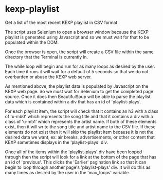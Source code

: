 # kexp-playlist
Get a list of the most recent KEXP playlist in CSV format

The script uses Selenium to open a browser window because the KEXP playlist is generated using Javascript and so we must wait for that to be populated within the DOM.

Once the browser is open, the script will create a CSV file within the same directory that the Terminal is currently in.

The while loop will begin and run for as many loops as desired by the user. Each time it runs it will wait for a default of 5 seconds so that we do not overburden or abuse the KEXP web server.

As mentioned above, the playlist data is populated by Javascript on the KEXP web page. So we must wait for Selenium to get the completed page source. Once it does then BeautifulSoup will be able to parse the playlist data which is contained within a div that has an id of 'playlist-plays'.

For each playlist item, the script will check that it contains an h3 with a class of 'u-mb0' which represents the song title and that it contains a div with a class of 'u-mb1' which represents the artist name. If both of these elements exist, then it will write the song title and artist name to the CSV file. If these elements do not exist then it will skip the playlist item because it is not the desired data we want; ex: air breaks, advertisements, or other content that KEXP sometimes displays in the 'playlist-plays' div.

Once all of the items within the 'playlist-plays' div have been looped through then the script will look for a link at the bottom of the page that has an id of 'previous'. This clicks the 'Earlier' pagination link so that it can begin to loop through another page's 'playlist-plays' div. It will do this as many times as desired by the user in the 'max_loops' variable.
